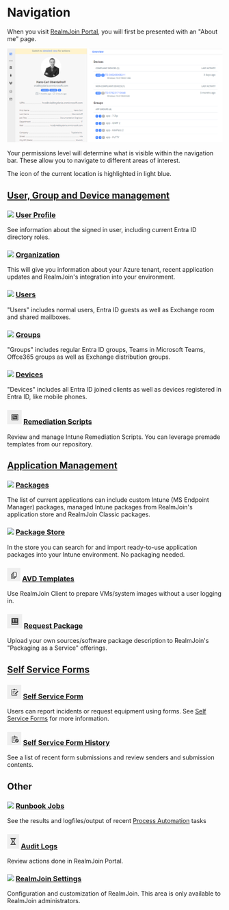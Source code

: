 # Navigation

When you visit [RealmJoin Portal](https://portal.realmjoin.com), you will first be presented with an "About me" page.

!["About me" page](<../../.gitbook/assets/image (142).png>)

Your permissions level will determine what is visible within the navigation bar. These allow you to navigate to different areas of interest.

The icon of the current location is highlighted in light blue.

## [User, Group and Device management](../ugd-management/user-group-device-management.md)

### ![](../../.gitbook/assets/me.png) [User Profile](../ugd-management/about-me.md)

See information about the signed in user, including current Entra ID directory roles.

### ![](../../.gitbook/assets/org.png) [Organization](../ugd-management/organization-details.md)

This will give you information about your Azure tenant, recent application updates and RealmJoin's integration into your environment.

### ![](../../.gitbook/assets/user.png) [Users](../ugd-management/user-list/)

"Users" includes normal users, Entra ID guests as well as Exchange room and shared mailboxes.

### ![](../../.gitbook/assets/group.png) [Groups](../ugd-management/user-list/)

"Groups" includes regular Entra ID groups, Teams in Microsoft Teams, Offce365 groups as well as Exchange distribution groups.

### ![](../../.gitbook/assets/device.png) [Devices](../ugd-management/user-list/)

"Devices" includes all Entra ID joined clients as well as devices registered in Entra ID, like mobile phones.

### ![](<../../.gitbook/assets/image (120).png>) [Remediation Scripts](../automation/remediation-scripts.md)

Review and manage Intune Remediation Scripts. You can leverage premade templates from our repository.

## [Application Management](broken-reference)

### ![](../../.gitbook/assets/packages.png) [Packages](../app-management/packages/package-management/)

The list of current applications can include custom Intune (MS Endpoint Manager) packages, managed Intune packages from RealmJoin's application store and RealmJoin Classic packages.

### ![](../../.gitbook/assets/appstore.png) [Package Store](../app-management/packages/package-store/)

In the store you can search for and import ready-to-use application packages into your Intune environment. No packaging needed.

### ![](<../../.gitbook/assets/image (144).png>) [AVD Templates](../app-management/avd-templates.md)

Use RealmJoin Client to prepare VMs/system images without a user logging in.

### ![](<../../.gitbook/assets/image (149).png>) [Request Package](../app-management/packages/packaging-requests/)

Upload your own sources/software package description to RealmJoin's "Packaging as a Service" offerings.

## [Self Service Forms](../realmjoin-settings/self-service-forms.md)

### ![](<../../.gitbook/assets/image (185).png>) [Self Service Form](../realmjoin-settings/self-service-forms.md#using-forms)

Users can report incidents or request equipment using forms. See [Self Service Forms](../realmjoin-settings/self-service-forms.md) for more information.

### ![](<../../.gitbook/assets/image (271).png>) [Self Service Form History](../realmjoin-settings/self-service-forms.md#review-submissions)

See a list of recent form submissions and review senders and submission contents.

## Other

### ![](../../.gitbook/assets/jobs.png) [Runbook Jobs](../automation/runbooks/runbook-logs/)

See the results and logfiles/output of recent [Process Automation](../automation/runbooks/) tasks

### ![](<../../.gitbook/assets/image (195).png>) [Audit Logs](../logs/audit-log.md)

Review actions done in RealmJoin Portal.

### ![](../../.gitbook/assets/settings.png) [RealmJoin Settings](../realmjoin-settings/settings.md)

Configuration and customization of RealmJoin. This area is only available to RealmJoin administrators.

###
